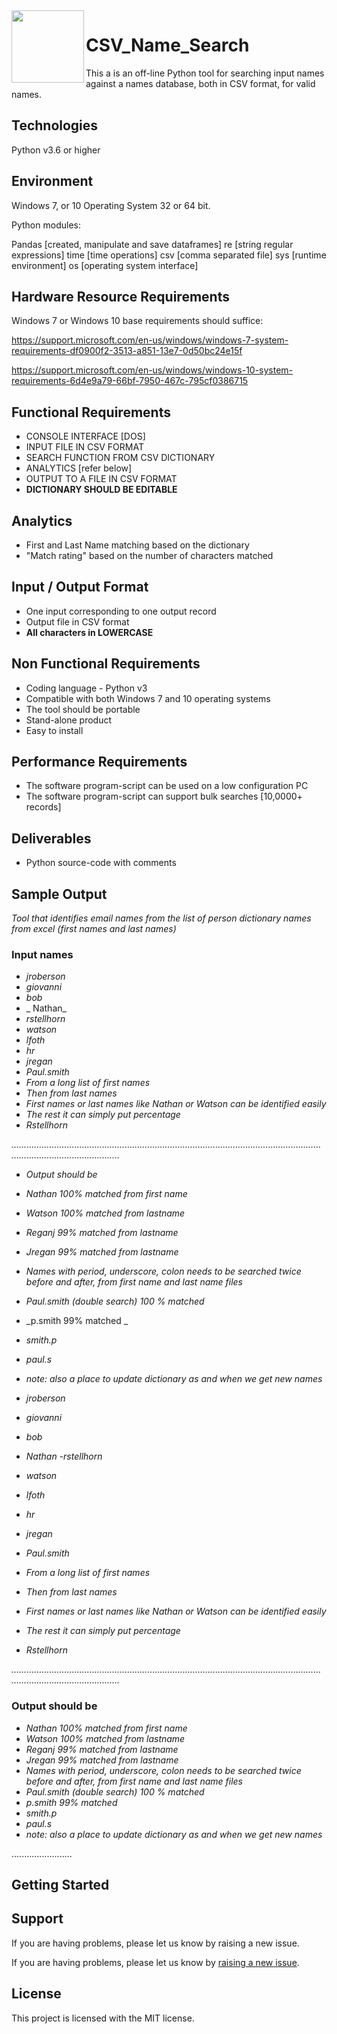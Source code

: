 <img align="left" width="116" height="116" src="https://raw.githubusercontent.com/Luxman-Madapatha/CSV_Name_Search/main/.github/icon.png" />

# CSV_Name_Search

This a is an off-line Python tool for searching input names against a names database, both in CSV format, for valid names. 

## Technologies

Python v3.6 or higher

## Environment
Windows 7, or 10 Operating System 32 or 64 bit.

Python modules:

Pandas [created, manipulate and save dataframes]
re [string regular expressions]
time [time operations]
csv [comma separated file]
sys [runtime environment]
os [operating system interface] 

## Hardware Resource Requirements

Windows 7 or Windows 10 base requirements should suffice:

https://support.microsoft.com/en-us/windows/windows-7-system-requirements-df0900f2-3513-a851-13e7-0d50bc24e15f

https://support.microsoft.com/en-us/windows/windows-10-system-requirements-6d4e9a79-66bf-7950-467c-795cf0386715


## Functional Requirements

- CONSOLE INTERFACE [DOS]
- INPUT FILE IN CSV FORMAT
- SEARCH FUNCTION FROM CSV DICTIONARY
- ANALYTICS [refer below]
- OUTPUT TO A FILE IN CSV FORMAT
- **DICTIONARY SHOULD BE EDITABLE**

## Analytics

- First and Last Name matching based on the dictionary
- &quot;Match rating&quot; based on the number of characters matched

## Input / Output Format

- One input corresponding to one output record
- Output file in CSV format
- **All characters in LOWERCASE**

## Non Functional Requirements

- Coding language - Python v3
- Compatible with both Windows 7 and 10 operating systems
- The tool should be portable
- Stand-alone product
- Easy to install

## Performance Requirements

- The software program-script can be used on a low configuration PC
- The software program-script can support bulk searches [10,0000+ records]

## Deliverables

- Python source-code with comments

## Sample Output 

_Tool that identifies email names from the list of person dictionary names from excel  (first names and last names)_

### Input names

- _jroberson_
- _giovanni_
- _bob_
- _  Nathan_
- _rstellhorn_
- _watson_
- _lfoth_
- _hr_
- _jregan_
- _Paul.smith_
- _From a long list of first names_
- _Then from  last names_
- _First names or last names like Nathan or Watson can be identified easily_
- _The rest it can simply put percentage_
- _Rstellhorn_

_…………………………………………………………………………………………………………………………………………………._
- _Output should be_
- _Nathan  100% matched from first name_
- _Watson  100% matched from lastname_
- _Reganj 99% matched from lastname_
- _Jregan 99% matched from lastname_
- _Names with period, underscore, colon needs to be searched twice before and after, from first name and last name files_
- _Paul.smith (double search) 100 % matched_
- _p.smith 99% matched  _
- _smith.p_
- _paul.s_
- _note: also a place to update dictionary as and when we get new names_

- _jroberson_
- _giovanni_
- _bob_
- _Nathan_
-_rstellhorn_
- _watson_
- _lfoth_
- _hr_
- _jregan_
- _Paul.smith_
- _From a long list of first names_
- _Then from  last names_
- _First names or last names like Nathan or Watson can be identified easily_
- _The rest it can simply put percentage_
- _Rstellhorn_

_…………………………………………………………………………………………………………………………………………………._

### Output should be

- _Nathan  100% matched from first name_
- _Watson  100% matched from lastname_
- _Reganj 99% matched from lastname_
- _Jregan 99% matched from lastname_
- _Names with period, underscore, colon needs to be searched twice before and after, from first  name and last name files_
- _Paul.smith (double search) 100 % matched_
- _p.smith 99% matched_
- _smith.p_
- _paul.s_
- _note: also a place to update dictionary as and when we get new names_

........................

## Getting Started

## Support

If you are having problems, please let us know by raising a new issue.

If you are having problems, please let us know by [raising a new issue](https://github.com/Luxman-Madapatha/CSV_Name_Search/issues/new).


## License
This project is licensed with the MIT license.


